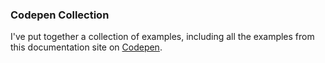 ### Codepen Collection

I've put together a collection of examples, including all the examples 
from this documentation site on [Codepen](https://codepen.io/collection/nrkgxV/#).